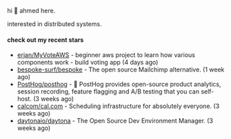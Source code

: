 hi 👋 ahmed here.

interested in distributed systems.

#### check out my recent stars

- [erjan/MyVoteAWS](https://github.com/erjan/MyVoteAWS) - beginner aws project to learn how various components work - build voting app  (4 days ago)
- [bespoke-surf/bespoke](https://github.com/bespoke-surf/bespoke) - The open source Mailchimp alternative. (1 week ago)
- [PostHog/posthog](https://github.com/PostHog/posthog) - 🦔 PostHog provides open-source product analytics, session recording, feature flagging and A/B testing that you can self-host. (3 weeks ago)
- [calcom/cal.com](https://github.com/calcom/cal.com) - Scheduling infrastructure for absolutely everyone. (3 weeks ago)
- [daytonaio/daytona](https://github.com/daytonaio/daytona) - The Open Source Dev Environment Manager. (3 weeks ago)

